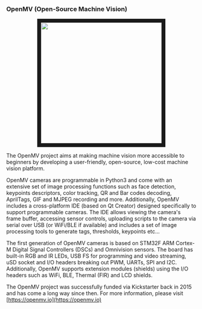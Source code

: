### OpenMV (Open-Source Machine Vision)

<p align="center">
<img src="https://raw.githubusercontent.com/openmv/openmv-media/master/boards/openmv-cam/v3/web-new-cam-v3-angle.jpg" width="320" height="320" border="10">
</p>

The OpenMV project aims at making machine vision more accessible to beginners by developing a user-friendly, open-source, low-cost machine vision platform. 

OpenMV cameras are programmable in Python3 and come with an extensive set of image processing functions such as face detection, keypoints descriptors, color tracking, QR and Bar codes decoding, AprilTags, GIF and MJPEG recording and more. Additionally, OpenMV includes a cross-platform IDE (based on Qt Creator) designed specifically to support programmable cameras. The IDE allows viewing the camera's frame buffer, accessing sensor controls, uploading scripts to the camera via serial over USB (or WiFi/BLE if available) and includes a set of image processing tools to generate tags, thresholds, keypoints etc...

The first generation of OpenMV cameras is based on STM32F ARM Cortex-M Digital Signal Controllers (DSCs) and Omnivision sensors. The board has built-in RGB and IR LEDs, USB FS for programming and video streaming, uSD socket and I/O headers breaking out PWM, UARTs, SPI and I2C. Additionally, OpenMV supports extension modules (shields) using the I/O headers such as WiFi, BLE, Thermal (FIR) and LCD shields.

The OpenMV project was successfully funded via Kickstarter back in 2015 and has come a long way since then. For more information, please visit [https://openmv.io](https://openmv.io)
